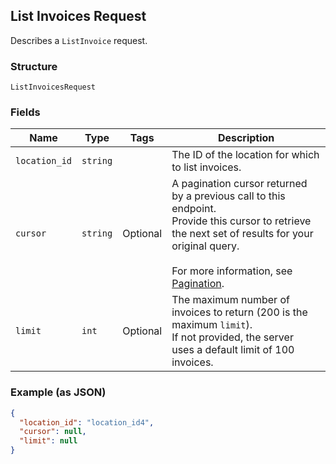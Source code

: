 ## List Invoices Request

Describes a `ListInvoice` request.

### Structure

`ListInvoicesRequest`

### Fields

| Name | Type | Tags | Description |
|  --- | --- | --- | --- |
| `location_id` | `string` |  | The ID of the location for which to list invoices. |
| `cursor` | `string` | Optional | A pagination cursor returned by a previous call to this endpoint. <br>Provide this cursor to retrieve the next set of results for your original query.<br><br>For more information, see [Pagination](https://developer.squareup.com/docs/docs/working-with-apis/pagination). |
| `limit` | `int` | Optional | The maximum number of invoices to return (200 is the maximum `limit`). <br>If not provided, the server <br>uses a default limit of 100 invoices. |

### Example (as JSON)

```json
{
  "location_id": "location_id4",
  "cursor": null,
  "limit": null
}
```

